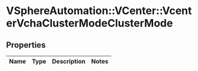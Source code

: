 # VSphereAutomation::VCenter::VcenterVchaClusterModeClusterMode

## Properties
Name | Type | Description | Notes
------------ | ------------- | ------------- | -------------



